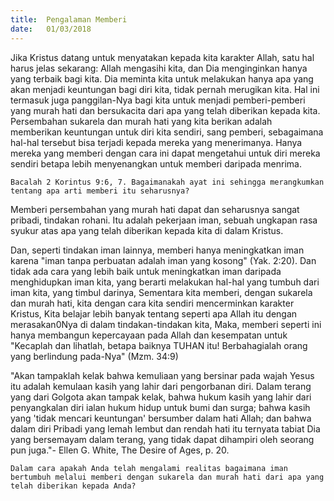 ```yaml
---
title:  Pengalaman Memberi
date:   01/03/2018
---
```


Jika Kristus datang untuk menyatakan kepada kita karakter Allah, satu hal harus jelas sekarang: Allah mengasihi kita, dan Dia menginginkan hanya yang terbaik bagi kita. Dia meminta kita untuk melakukan hanya apa yang akan menjadi keuntungan bagi diri kita, tidak pernah merugikan kita. Hal ini termasuk juga panggilan-Nya bagi kita untuk menjadi pemberi-pemberi yang murah hati dan bersukacita dari apa yang telah diberikan kepada kita. Persembahan sukarela dan murah hati yang kita berikan adalah memberikan keuntungan untuk diri kita sendiri, sang pemberi, sebagaimana hal-hal tersebut bisa terjadi kepada mereka yang menerimanya. Hanya mereka yang memberi dengan cara ini dapat mengetahui untuk diri mereka sendiri betapa lebih menyenangkan untuk memberi daripada menrima.

`Bacalah 2 Korintus 9:6, 7. Bagaimanakah ayat ini sehingga merangkumkan tentang apa arti memberi itu seharusnya?`

Memberi persembahan yang murah hati dapat dan seharusnya sangat pribadi, tindakan rohani. Itu adalah pekerjaan iman, sebuah ungkapan rasa syukur atas apa yang telah diberikan kepada kita di dalam Kristus.

Dan, seperti tindakan iman lainnya, memberi hanya meningkatkan iman karena "iman tanpa perbuatan adalah iman yang kosong" (Yak. 2:20). Dan tidak ada cara yang lebih baik untuk meningkatkan iman daripada menghidupkan iman kita, yang berarti melakukan hal-hal yang tumbuh dari iman kita, yang timbul darinya, Sementara kita memberi, dengan sukarela dan murah hati, kita dengan cara kita sendiri mencerminkan karakter Kristus, Kita belajar lebih banyak tentang seperti apa Allah itu dengan merasakan0Nya di dalam tindakan-tindakan kita, Maka, memberi seperti ini hanya membangun kepercayaan pada Allah dan kesempatan untuk "Kecaplah dan lihatlah, betapa baiknya TUHAN itu! Berbahagialah orang yang berlindung pada-Nya" (Mzm. 34:9)

"Akan tampaklah kelak bahwa kemuliaan yang bersinar pada wajah Yesus itu adalah kemulaan kasih yang lahir dari pengorbanan diri. Dalam terang yang dari Golgota akan tampak kelak, bahwa hukum kasih yang lahir dari penyangkalan diri ialan hukum hidup untuk bumi dan surga; bahwa kasih yang 'tidak mencari keuntungan' bersumber dalam hati Allah; dan bahwa dalam diri Pribadi yang lemah lembut dan rendah hati itu ternyata tabiat Dia yang bersemayam dalam terang, yang tidak dapat dihampiri oleh seorang pun juga."- Ellen G. White, The Desire of Ages, p. 20.

`Dalam cara apakah Anda telah mengalami realitas bagaimana iman bertumbuh melalui memberi dengan sukarela dan murah hati dari apa yang telah diberikan kepada Anda?`